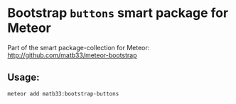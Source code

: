 # Bootstrap `buttons` smart package for Meteor

Part of the smart package-collection for Meteor: http://github.com/matb33/meteor-bootstrap

## Usage:

`meteor add matb33:bootstrap-buttons`